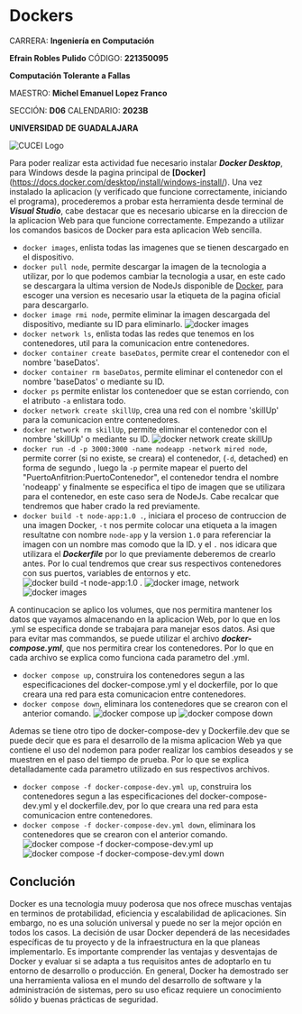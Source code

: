 # Dockers

CARRERA: **Ingeniería en Computación**

**Efrain Robles Pulido** CÓDIGO: **221350095**

**Computación Tolerante a Fallas**

MAESTRO: **Michel Emanuel Lopez Franco**

SECCIÓN: **D06**    CALENDARIO: **2023B**

**UNIVERSIDAD DE GUADALAJARA**

![CUCEI Logo](https://static.wixstatic.com/media/689543_e867e5de31ce49e7a2c28f84eb1bacf8~mv2.png/v1/fill/w_560,h_150,al_c,q_85,usm_0.66_1.00_0.01,enc_auto/logoudggris.png)

Para poder realizar esta actividad fue necesario instalar ***Docker Desktop***, para Windows desde la pagina principal de **[Docker]**(https://docs.docker.com/desktop/install/windows-install/).
Una vez instalado la aplicacion (y verificado que funcione correctamente, iniciando el programa), procederemos a probar esta herramienta desde terminal de ***Visual Studio***, cabe destacar que es necesario ubicarse en la direccion de la aplicacion Web para que funcione correctamente.
Empezando a utilizar los comandos basicos de Docker para esta aplicacion Web sencilla.
- `docker images`, enlista todas las imagenes que se tienen descargado en el dispositivo.
- `docker pull node`, permite descargar la imagen de la tecnologia a utilizar, por lo que podemos cambiar la tecnologia a usar, en este cado se descargara la ultima version de NodeJs disponible de [Docker](https://hub.docker.com/_/node), para escoger una version es necesario usar la etiqueta de la pagina oficial para descargarlo.
- `docker image rmi node`, permite eliminar la imagen descargada del dispositivo, mediante su ID para eliminarlo.
![docker images](https://github.com/EfrainRP/Computacion_tolerante_a_fallas/blob/main/Dockers/Images/pull.PNG)
- `docker network ls`, enlista todas las redes que tenemos en los contenedores, util para la comunicacion entre contenedores.
- `docker container create baseDatos`, permite crear el contenedor con el nombre 'baseDatos'.
- `docker container rm baseDatos`, permite eliminar el contenedor con el nombre 'baseDatos' o mediante su ID.
- `docker ps` permite enlistar los contenedoer que se estan corriendo, con el atributo `-a` enlistara todo.
- `docker network create skillUp`, crea una red con el nombre 'skillUp' para la comunicacion entre contenedores.
- `docker network rm skillUp`, permite eliminar el contenedor con el nombre 'skillUp' o mediante su ID.
![docker network create skillUp](https://github.com/EfrainRP/Computacion_tolerante_a_fallas/blob/main/Dockers/Images/network.PNG)
- `docker run -d -p 3000:3000 -name nodeapp -network mired node`, permite correr (si no existe, se creara) el contenedor, (`-d`, detached) en forma de segundo , luego la `-p` permite mapear el puerto del "PuertoAnfitrion:PuertoContenedor", el contenedor tendra el nombre 'nodeapp' y finalmente se especifica el tipo de imagen que se utilizara para el contenedor, en este caso sera de NodeJs. Cabe recalcar que tendremos que haber crado la red previamente.
- `docker build -t node-app:1.0 .`, iniciara el proceso de contruccion de una imagen Docker, `-t` nos permite colocar una etiqueta a la imagen resultatne con nombre `node-app` y la version `1.0` para referenciar la imagen con un nombre mas comodo que la ID. y el `.` nos idicara que utilizara el ***Dockerfile*** por lo que previamente deberemos de crearlo antes. Por lo cual tendremos que crear sus respectivos contenedores con sus puertos, variables de entornos y etc.
![docker build -t node-app:1.0 .](https://github.com/EfrainRP/Computacion_tolerante_a_fallas/blob/main/Dockers/Images/build.PNG)
![docker image, network](https://github.com/EfrainRP/Computacion_tolerante_a_fallas/blob/main/Dockers/Images/run%2Cbuild.PNG)
![docker images](https://github.com/EfrainRP/Computacion_tolerante_a_fallas/blob/main/Dockers/Images/create%20image.PNG)

A continucacion se aplico los volumes, que nos permitira mantener los datos que vayamos almacenando en la aplicacion Web, por lo que en los .yml se especifica donde se trabajara para manejar esos datos.
Asi que para evitar mas commandos, se puede utilizar el archivo ***docker-compose.yml***, que nos permitira crear los contenedores. Por lo que en cada archivo se explica como funciona cada parametro del .yml.
- `docker compose up`, construira los contenedores segun a las especificaciones del docker-compose.yml y el dockerfile, por lo que creara una red para esta comunicacion entre contenedores.
- `docker compose down`, eliminara los contenedores que se crearon con el anterior comando.
![docker compose up](https://github.com/EfrainRP/Computacion_tolerante_a_fallas/blob/main/Dockers/Images/composeUP.PNG)
![docker compose down](https://github.com/EfrainRP/Computacion_tolerante_a_fallas/blob/main/Dockers/Images/composeDOWN.PNG)

Ademas se tiene otro tipo de docker-compose-dev y Dockerfile.dev que se puede decir que es para el desarrollo de la misma aplicacion Web ya que contiene el uso del nodemon para poder realizar los cambios deseados y se muestren en el paso del tiempo de prueba. Por lo que se explica detalladamente cada parametro utilizado en sus respectivos archivos.
- `docker compose -f docker-compose-dev.yml up`, construira los contenedores segun a las especificaciones del docker-compose-dev.yml y el dockerfile.dev, por lo que creara una red para esta comunicacion entre contenedores.
- `docker compose -f docker-compose-dev.yml down`, eliminara los contenedores que se crearon con el anterior comando.
![docker compose -f docker-compose-dev.yml up](https://github.com/EfrainRP/Computacion_tolerante_a_fallas/blob/main/Dockers/Images/compose-devUP.PNG)
![docker compose -f docker-compose-dev.yml down](https://github.com/EfrainRP/Computacion_tolerante_a_fallas/blob/main/Dockers/Images/compose-devDOWN.PNG)

## Conclución
Docker es una tecnologia muuy poderosa que nos ofrece muschas ventajas en terminos de protabilidad, eficiencia y escalabilidad de aplicaciones. Sin embargo, no es una solución universal y puede no ser la mejor opción en todos los casos. La decisión de usar Docker dependerá de las necesidades específicas de tu proyecto y de la infraestructura en la que planeas implementarlo. Es importante comprender las ventajas y desventajas de Docker y evaluar si se adapta a tus requisitos antes de adoptarlo en tu entorno de desarrollo o producción. En general, Docker ha demostrado ser una herramienta valiosa en el mundo del desarrollo de software y la administración de sistemas, pero su uso eficaz requiere un conocimiento sólido y buenas prácticas de seguridad.